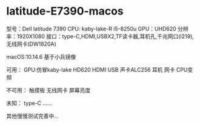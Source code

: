 # latitude-E7390-macos

型号：Dell latitude 7390
CPU: kaby-lake-R i5-8250u
GPU：UHD620
分辨率：1920X1080
接口：type-C,HDMI,USBX2,TF读卡器,耳机孔,千兆网口(I219),无线网卡(DW1820A)

macOS:10.14.6 基于小兵镜像

可用：
GPU:仿冒kaby-lake HD620
HDMI
USB
声卡ALC256
耳机
网卡
CPU变频

不可用：
触摸板
无线网卡
屏幕亮度

未知：
type-C
......

其他慢慢测试完善中...
